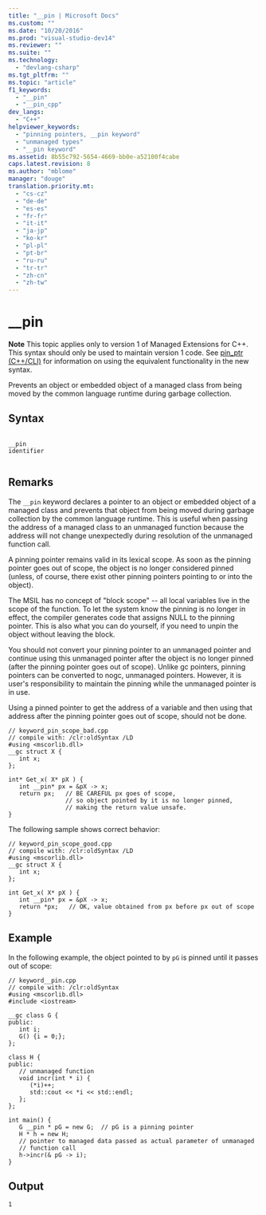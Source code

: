 ```yaml
---
title: "__pin | Microsoft Docs"
ms.custom: ""
ms.date: "10/20/2016"
ms.prod: "visual-studio-dev14"
ms.reviewer: ""
ms.suite: ""
ms.technology: 
  - "devlang-csharp"
ms.tgt_pltfrm: ""
ms.topic: "article"
f1_keywords: 
  - "__pin"
  - "__pin_cpp"
dev_langs: 
  - "C++"
helpviewer_keywords: 
  - "pinning pointers, __pin keyword"
  - "unmanaged types"
  - "__pin keyword"
ms.assetid: 8b55c792-5654-4669-bb0e-a52100f4cabe
caps.latest.revision: 8
ms.author: "mblome"
manager: "douge"
translation.priority.mt: 
  - "cs-cz"
  - "de-de"
  - "es-es"
  - "fr-fr"
  - "it-it"
  - "ja-jp"
  - "ko-kr"
  - "pl-pl"
  - "pt-br"
  - "ru-ru"
  - "tr-tr"
  - "zh-cn"
  - "zh-tw"
---
```

# __pin
**Note** This topic applies only to version 1 of Managed Extensions for C++. This syntax should only be used to maintain version 1 code. See [pin_ptr (C++/CLI)](../Topic/pin_ptr%20\(C++-CLI\).md) for information on using the equivalent functionality in the new syntax.  
  
 Prevents an object or embedded object of a managed class from being moved by the common language runtime during garbage collection.  
  
## Syntax  
  
```  
  
__pin   
identifier  
  
```  
  
## Remarks  
 The `__pin` keyword declares a pointer to an object or embedded object of a managed class and prevents that object from being moved during garbage collection by the common language runtime. This is useful when passing the address of a managed class to an unmanaged function because the address will not change unexpectedly during resolution of the unmanaged function call.  
  
 A pinning pointer remains valid in its lexical scope. As soon as the pinning pointer goes out of scope, the object is no longer considered pinned (unless, of course, there exist other pinning pointers pointing to or into the object).  
  
 The MSIL has no concept of "block scope" -- all local variables live in the scope of the function. To let the system know the pinning is no longer in effect, the compiler generates code that assigns NULL to the pinning pointer. This is also what you can do yourself, if you need to unpin the object without leaving the block.  
  
 You should not convert your pinning pointer to an unmanaged pointer and continue using this unmanaged pointer after the object is no longer pinned (after the pinning pointer goes out of scope). Unlike gc pointers, pinning pointers can be converted to nogc, unmanaged pointers. However, it is user's responsibility to maintain the pinning while the unmanaged pointer is in use.  
  
 Using a pinned pointer to get the address of a variable and then using that address after the pinning pointer goes out of scope, should not be done.  
  
```  
// keyword_pin_scope_bad.cpp  
// compile with: /clr:oldSyntax /LD  
#using <mscorlib.dll>  
__gc struct X {  
   int x;  
};  
  
int* Get_x( X* pX ) {  
   int __pin* px = &pX -> x;  
   return px;   // BE CAREFUL px goes of scope,   
                // so object pointed by it is no longer pinned,  
                // making the return value unsafe.  
}  
```  
  
 The following sample shows correct behavior:  
  
```  
// keyword_pin_scope_good.cpp  
// compile with: /clr:oldSyntax /LD  
#using <mscorlib.dll>  
__gc struct X {  
   int x;  
};  
  
int Get_x( X* pX ) {  
   int __pin* px = &pX -> x;  
   return *px;   // OK, value obtained from px before px out of scope  
}  
```  
  
## Example  
 In the following example, the object pointed to by `pG` is pinned until it passes out of scope:  
  
```  
// keyword__pin.cpp  
// compile with: /clr:oldSyntax  
#using <mscorlib.dll>  
#include <iostream>  
  
__gc class G {   
public:   
   int i;   
   G() {i = 0;};  
};  
  
class H {  
public:  
   // unmanaged function  
   void incr(int * i) {  
      (*i)++;   
      std::cout << *i << std::endl;  
   };  
};  
  
int main() {  
   G __pin * pG = new G;  // pG is a pinning pointer  
   H * h = new H;  
   // pointer to managed data passed as actual parameter of unmanaged   
   // function call  
   h->incr(& pG -> i);   
}  
```  
  
## Output  
  
```  
1  
```